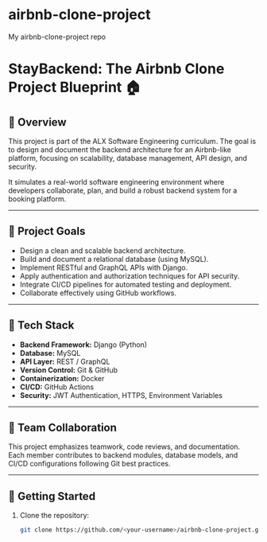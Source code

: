 # airbnb-clone-project
My airbnb-clone-project repo
# StayBackend: The Airbnb Clone Project Blueprint 🏠

## 📘 Overview
This project is part of the ALX Software Engineering curriculum. The goal is to design and document the backend architecture for an Airbnb-like platform, focusing on scalability, database management, API design, and security.  

It simulates a real-world software engineering environment where developers collaborate, plan, and build a robust backend system for a booking platform.

---

## 🎯 Project Goals
- Design a clean and scalable backend architecture.
- Build and document a relational database (using MySQL).
- Implement RESTful and GraphQL APIs with Django.
- Apply authentication and authorization techniques for API security.
- Integrate CI/CD pipelines for automated testing and deployment.
- Collaborate effectively using GitHub workflows.

---

## 🧰 Tech Stack
- **Backend Framework:** Django (Python)
- **Database:** MySQL
- **API Layer:** REST / GraphQL
- **Version Control:** Git & GitHub
- **Containerization:** Docker
- **CI/CD:** GitHub Actions
- **Security:** JWT Authentication, HTTPS, Environment Variables

---

## 👥 Team Collaboration
This project emphasizes teamwork, code reviews, and documentation.  
Each member contributes to backend modules, database models, and CI/CD configurations following Git best practices.

---

## 🚀 Getting Started
1. Clone the repository:
   ```bash
   git clone https://github.com/<your-username>/airbnb-clone-project.git
